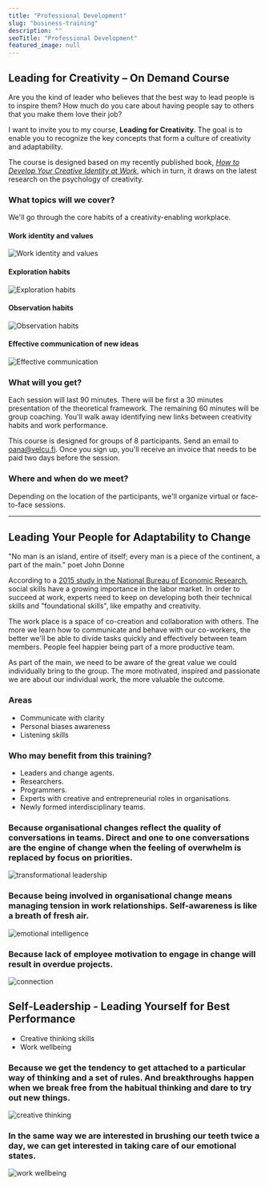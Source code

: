 ```yaml
---
title: "Professional Development"
slug: "business-training"
description: ""
seoTitle: "Professional Development"
featured_image: null
---
```


## Leading for Creativity – On Demand Course

Are you the kind of leader who believes that the best way to lead people is to inspire them? How much do you care about having people say to others that you make them love their job?

I want to invite you to my course, **Leading for Creativity**. The goal is to enable you to recognize the key concepts that form a culture of creativity and adaptability.

The course is designed based on my recently published book, [*How to Develop Your Creative Identity at Work*](https://www.amazon.com/Develop-Your-Creative-Identity-Work/dp/1484286790/ref=sr_1_1?keywords=creative+identity+oana&qid=1671788205&sprefix=creative+identi%2Caps%2C180&sr=8-1), which in turn, it draws on the latest research on the psychology of creativity.

### What topics will we cover?

We'll go through the core habits of a creativity-enabling workplace.

#### Work identity and values

![Work identity and values](/images/2022/12/business-training/results_with_meaning_Work_identity_values-1-1030x579.jpg)

#### Exploration habits

![Exploration habits](/images/2022/12/business-training/results_with_meaning_exploration_habits-1-1030x579.jpg)

#### Observation habits

![Observation habits](/images/2022/12/business-training/results_with_meaning_observation_habits-1-1030x579.jpg)

#### Effective communication of new ideas

![Effective communication](/images/2022/12/business-training/results_with_meaning_communication_style-1-1030x579.jpg)

### What will you get?

Each session will last 90 minutes. There will be first a 30 minutes presentation of the theoretical framework. The remaining 60 minutes will be group coaching. You'll walk away identifying new links between creativity habits and work performance.

This course is designed for groups of 8 participants. Send an email to [oana@velcu.fi](mailto:oana@velcu.fi). Once you sign up, you'll receive an invoice that needs to be paid two days before the session.

### Where and when do we meet?

Depending on the location of the participants, we'll organize virtual or face-to-face sessions.

----


## Leading Your People for Adaptability to Change

"No man is an island, entire of itself; every man is a piece of the continent, a part of the main." poet John Donne

According to a [2015 study in the National Bureau of Economic Research](http://www.nber.org/papers/w21473), social skills have a growing importance in the labor market. In order to succeed at work, experts need to keep on developing both their technical skills and "foundational skills", like empathy and creativity.

The work place is a space of co-creation and collaboration with others. The more we learn how to communicate and behave with our co-workers, the better we'll be able to divide tasks quickly and effectively between team members. People feel happier being part of a more productive team.

As part of the main, we need to be aware of the great value we could individually bring to the group. The more motivated, inspired and passionate we are about our individual work, the more valuable the outcome.

### Areas

- Communicate with clarity
- Personal biases awareness
- Listening skills

### Who may benefit from this training?
- Leaders and change agents.
- Researchers.
- Programmers.
- Experts with creative and entrepreneurial roles in organisations.
- Newly formed interdisciplinary teams.

### Because organisational changes reflect the quality of conversations in teams. Direct and one to one conversations are the engine of change when the feeling of overwhelm is replaced by focus on priorities.
![transformational leadership](/images/2022/07/business-training/Website_Trainings_page_Building_culture_transformational_leadership_July2022-1030x579.png)

### Because being involved in organisational change means managing tension in work relationships. Self-awareness is like a breath of fresh air.
![emotional intelligence](/images/2022/07/business-training/Website_Trainings_page_Building_culture_emotinal_intelligence_July2022-1030x579.png)

### Because lack of employee motivation to engage in change will result in overdue projects.
![connection](/images/2022/07/business-training/Website_Trainings_page_Building_culture_connection_July2022-1030x579.png)

## Self-Leadership - Leading Yourself for Best Performance

- Creative thinking skills
- Work wellbeing

### Because we get the tendency to get attached to a particular way of thinking and a set of rules. And breakthroughs happen when we break free from the habitual thinking and dare to try out new things.
![creative thinking](/images/2022/07/business-training/Website_Trainings_page_Building_culture_creative_thinking_July2022-1-1030x579.png)

### In the same way we are interested in brushing our teeth twice a day, we can get interested in taking care of our emotional states.
![work wellbeing](/images/2022/07/business-training/Website_Trainings_page_Building_culture_workwellbeing_July2022-2-1030x579.png)
